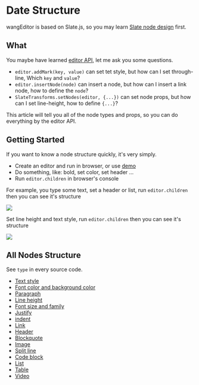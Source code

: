 # Date Structure

wangEditor is based on Slate.js, so you may learn [Slate node design](https://docs.slatejs.org/concepts/02-nodes) first.

## What

You maybe have learned [editor API](./API.md), let me ask you some questions.

- `editor.addMark(key, value)` can set tet style, but how can I set through-line, Which `key` and `value`?
- `editor.insertNode(node)` can insert a node, but how can I insert a link node, how to define the `node`?
- `SlateTransforms.setNodes(editor, {...})` can set node props, but how can I set line-height, how to define `{...}`?

This article will tell you all of the node types and props, so you can do everything by the editor API.

## Getting Started

If you want to know a node structure quickly, it's very simply.
- Create an editor and run in browser, or use [demo](https://www.wangeditor.com/demo/index.html?lang=en)
- Do something, like: bold, set color, set header ...
- Run `editor.children` in browser's console

For example, you type some text, set a header or list, run `editor.children` then you can see it's structure

![](/image/数据结构-1-en.png)

Set line height and text style, run `editor.children` then you can see it's structure

![](/image/数据结构-2-en.png)

## All Nodes Structure

See `type` in every source code.

- [Text style](https://github.com/wangeditor-team/wangEditor/blob/master/packages/basic-modules/src/modules/text-style/custom-types.ts)
- [Font color and background color](https://github.com/wangeditor-team/wangEditor/blob/master/packages/basic-modules/src/modules/color/custom-types.ts)
- [Paragraph](https://github.com/wangeditor-team/wangEditor/blob/master/packages/basic-modules/src/modules/paragraph/custom-types.ts)
- [Line height](https://github.com/wangeditor-team/wangEditor/blob/master/packages/basic-modules/src/modules/line-height/custom-types.ts)
- [Font size and family](https://github.com/wangeditor-team/wangEditor/blob/master/packages/basic-modules/src/modules/font-size-family/custom-types.ts)
- [Justify](https://github.com/wangeditor-team/wangEditor/blob/master/packages/basic-modules/src/modules/justify/custom-types.ts)
- [indent](https://github.com/wangeditor-team/wangEditor/blob/master/packages/basic-modules/src/modules/indent/custom-types.ts)
- [Link](https://github.com/wangeditor-team/wangEditor/blob/master/packages/basic-modules/src/modules/link/custom-types.ts)
- [Header](https://github.com/wangeditor-team/wangEditor/blob/master/packages/basic-modules/src/modules/header/custom-types.ts)
- [Blockquote](https://github.com/wangeditor-team/wangEditor/blob/master/packages/basic-modules/src/modules/blockquote/custom-types.ts)
- [Image](https://github.com/wangeditor-team/wangEditor/blob/master/packages/basic-modules/src/modules/image/custom-types.ts)
- [Split line](https://github.com/wangeditor-team/wangEditor/blob/master/packages/basic-modules/src/modules/divider/custom-types.ts)
- [Code block](https://github.com/wangeditor-team/wangEditor/blob/master/packages/basic-modules/src/modules/code-block/custom-types.ts)
- [List](https://github.com/wangeditor-team/wangEditor/blob/master/packages/list-module/src/module/custom-types.ts)
- [Table](https://github.com/wangeditor-team/wangEditor/blob/master/packages/table-module/src/module/custom-types.ts)
- [Video](https://github.com/wangeditor-team/wangEditor/blob/master/packages/video-module/src/module/custom-types.ts)

